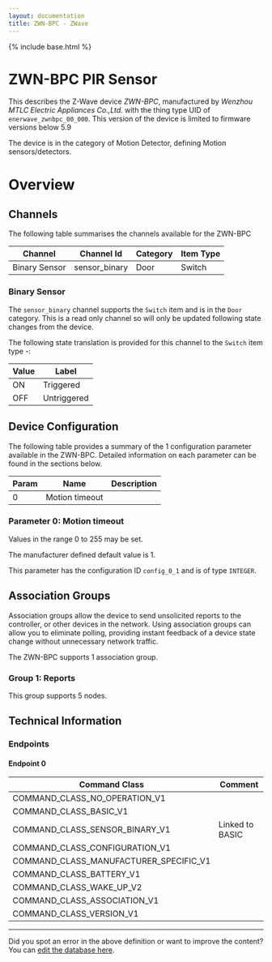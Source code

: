```yaml
---
layout: documentation
title: ZWN-BPC - ZWave
---
```


{% include base.html %}

# ZWN-BPC PIR Sensor
This describes the Z-Wave device *ZWN-BPC*, manufactured by *Wenzhou MTLC Electric Appliances Co.,Ltd.* with the thing type UID of ```enerwave_zwnbpc_00_000```.
This version of the device is limited to firmware versions below 5.9

The device is in the category of Motion Detector, defining Motion sensors/detectors.

# Overview

## Channels
The following table summarises the channels available for the ZWN-BPC

| Channel | Channel Id | Category | Item Type |
|---------|------------|----------|-----------|
| Binary Sensor | sensor_binary | Door | Switch | 

### Binary Sensor
The ```sensor_binary``` channel supports the ```Switch``` item and is in the ```Door``` category. This is a read only channel so will only be updated following state changes from the device.

The following state translation is provided for this channel to the ```Switch``` item type -:

| Value | Label     |
|-------|-----------|
| ON | Triggered |
| OFF | Untriggered |



## Device Configuration
The following table provides a summary of the 1 configuration parameter available in the ZWN-BPC.
Detailed information on each parameter can be found in the sections below.

| Param | Name  | Description |
|-------|-------|-------------|
| 0 | Motion timeout |  |

### Parameter 0: Motion timeout


Values in the range 0 to 255 may be set.

The manufacturer defined default value is 1.

This parameter has the configuration ID ```config_0_1``` and is of type ```INTEGER```.


## Association Groups
Association groups allow the device to send unsolicited reports to the controller, or other devices in the network. Using association groups can allow you to eliminate polling, providing instant feedback of a device state change without unnecessary network traffic.

The ZWN-BPC supports 1 association group.

### Group 1: Reports

This group supports 5 nodes.

## Technical Information

### Endpoints

#### Endpoint 0

| Command Class | Comment |
|---------------|---------|
| COMMAND_CLASS_NO_OPERATION_V1| |
| COMMAND_CLASS_BASIC_V1| |
| COMMAND_CLASS_SENSOR_BINARY_V1| Linked to BASIC|
| COMMAND_CLASS_CONFIGURATION_V1| |
| COMMAND_CLASS_MANUFACTURER_SPECIFIC_V1| |
| COMMAND_CLASS_BATTERY_V1| |
| COMMAND_CLASS_WAKE_UP_V2| |
| COMMAND_CLASS_ASSOCIATION_V1| |
| COMMAND_CLASS_VERSION_V1| |

---

Did you spot an error in the above definition or want to improve the content?
You can [edit the database here](http://www.cd-jackson.com/index.php/zwave/zwave-device-database/zwave-device-list/devicesummary/186).
